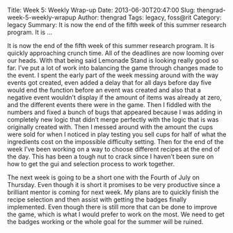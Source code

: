 Title: Week 5: Weekly Wrap-up
Date: 2013-06-30T20:47:00
Slug: thengrad-week-5-weekly-wrapup
Author: thengrad
Tags: legacy, foss@rit
Category: legacy
Summary: It is now the end of the fifth week of this summer research program. It is ... 

It is now the end of the fifth week of this summer research program. It is
quickly approaching crunch time. All of the deadlines are now looming over our
heads. With that being said Lemonade Stand is looking really good so far. I’ve
put a lot of work into balancing the game through changes made to the event. I
spent the early part of the week messing around with the way events got
created, even added a delay that for all days before day five would end the
function before an event was created and also that a negative event wouldn’t
display if the amount of items was already at zero, and the different events
there were in the game. Then I fiddled with the numbers and fixed a bunch of
bugs that appeared because I was adding in completely new logic that didn’t
merge perfectly with the logic that is was originally created with. Then I
messed around with the amount the cups were sold for when I noticed in play
testing you sell cups for half of what the ingredients cost on the impossible
difficulty setting. Then for the end of the week I’ve been working on a way to
choose different recipes at the end of the day. This has been a tough nut to
crack since I haven’t been sure on how to get the gui and selection process to
work together.

The next week is going to be a short one with the Fourth of July on Thursday.
Even though it is short it promises to be very productive since a brilliant
mentor is coming for next week. My plans are to quickly finish the recipe
selection and then assist with getting the badges finally implemented. Even
though there is still more that can be done to improve the game, which is what
I would prefer to work on the most. We need to get the badges working or the
whole goal for the summer will be ruined.

